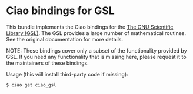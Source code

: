 # Ciao bindings for GSL

This bundle implements the Ciao bindings for the
[The GNU Scientific Library (GSL)](https://www.gnu.org/software/gsl/).
The GSL provides a large number of mathematical routines. See the
original documentation for more details.

NOTE: These bindings cover only a subset of the functionality provided
by GSL. If you need any functionality that is missing here, please
request it to the maintainers of these bindings.

Usage (this will install third-party code if missing):
```
$ ciao get ciao_gsl
```

